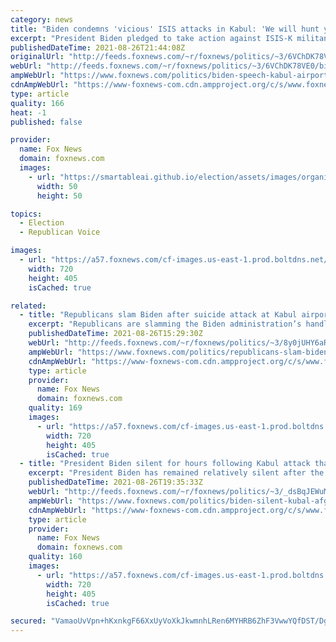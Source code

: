 ```yaml
---
category: news
title: "Biden condemns 'vicious' ISIS attacks in Kabul: 'We will hunt you down and make you pay'"
excerpt: "President Biden pledged to take action against ISIS-K militants and complete evacuation operations on Thursday in his first public remarks since a pair of deadly suicide bombings targeted U.S. forces and evacuees at Kabul’s airport in Afghanistan."
publishedDateTime: 2021-08-26T21:44:08Z
originalUrl: "http://feeds.foxnews.com/~r/foxnews/politics/~3/6VChDK78VE0/biden-speech-kabul-airport-attack-afghanistan"
webUrl: "http://feeds.foxnews.com/~r/foxnews/politics/~3/6VChDK78VE0/biden-speech-kabul-airport-attack-afghanistan"
ampWebUrl: "https://www.foxnews.com/politics/biden-speech-kabul-airport-attack-afghanistan.amp"
cdnAmpWebUrl: "https://www-foxnews-com.cdn.ampproject.org/c/s/www.foxnews.com/politics/biden-speech-kabul-airport-attack-afghanistan.amp"
type: article
quality: 166
heat: -1
published: false

provider:
  name: Fox News
  domain: foxnews.com
  images:
    - url: "https://smartableai.github.io/election/assets/images/organizations/foxnews.com-50x50.jpg"
      width: 50
      height: 50

topics:
  - Election
  - Republican Voice

images:
  - url: "https://a57.foxnews.com/cf-images.us-east-1.prod.boltdns.net/v1/static/694940094001/c86d9104-8c3d-42b0-aa8c-58d7d652579a/608765f6-b3cd-4b1e-8ab6-543ac87a94cc/1280x720/match/720/405/image.jpg?ve=1&tl=1"
    width: 720
    height: 405
    isCached: true

related:
  - title: "Republicans slam Biden after suicide attack at Kabul airport: 'Blood on his hands'"
    excerpt: "Republicans are slamming the Biden administration’s handling of Afghanistan after multiple explosions outside of the Kabul airport, injuring at least three U.S. troops."
    publishedDateTime: 2021-08-26T15:29:30Z
    webUrl: "http://feeds.foxnews.com/~r/foxnews/politics/~3/8y0jUHY6aRk/republicans-slam-biden-suicide-attack-kabul-airport"
    ampWebUrl: "https://www.foxnews.com/politics/republicans-slam-biden-suicide-attack-kabul-airport.amp"
    cdnAmpWebUrl: "https://www-foxnews-com.cdn.ampproject.org/c/s/www.foxnews.com/politics/republicans-slam-biden-suicide-attack-kabul-airport.amp"
    type: article
    provider:
      name: Fox News
      domain: foxnews.com
    quality: 169
    images:
      - url: "https://a57.foxnews.com/cf-images.us-east-1.prod.boltdns.net/v1/static/694940094001/1f21a20f-c555-47e9-aed4-4ad4452b5190/f2a5e305-dcf8-47a6-82ff-0d9b3276e875/1280x720/match/720/405/image.jpg?ve=1&tl=1"
        width: 720
        height: 405
        isCached: true
  - title: "President Biden silent for hours following Kabul attack that left at least 12 US service members dead"
    excerpt: "President Biden has remained relatively silent after the attack in Kabul that left at least 12 U.S. service members dead and dozens of others on Wednesday."
    publishedDateTime: 2021-08-26T19:35:33Z
    webUrl: "http://feeds.foxnews.com/~r/foxnews/politics/~3/_dsBqJEWuMA/biden-silent-kubal-afghanistan-attack-service-members-dead"
    ampWebUrl: "https://www.foxnews.com/politics/biden-silent-kubal-afghanistan-attack-service-members-dead.amp"
    cdnAmpWebUrl: "https://www-foxnews-com.cdn.ampproject.org/c/s/www.foxnews.com/politics/biden-silent-kubal-afghanistan-attack-service-members-dead.amp"
    type: article
    provider:
      name: Fox News
      domain: foxnews.com
    quality: 160
    images:
      - url: "https://a57.foxnews.com/cf-images.us-east-1.prod.boltdns.net/v1/static/694940094001/c86d9104-8c3d-42b0-aa8c-58d7d652579a/608765f6-b3cd-4b1e-8ab6-543ac87a94cc/1280x720/match/720/405/image.jpg?ve=1&tl=1"
        width: 720
        height: 405
        isCached: true

secured: "VamaoUvVpn+hKxnkgF66XxUyVoXkJkwmnhLRen6MYHRB6ZhF3VwwYQfDST/Dg9nYuvHA6tdRSPrA5CKi+8Gvm5wIZpAODqoLn+QA4daOZI7BYjy7udh9Xh6eyHYqD5RqL8uV7+aUX2+mdTAnTe15/xG7d0rvuGylnvXJgar218aiaZoR0CwtuHhk5jVswnXIWdWZeZr8m1sBM8HgveM1sjm/c4Ae1SQVA+lj6HpjThPRpDvXOHs+1wj4xVpclrMGO62RAvmqW/3GzmuDtG7+IKKPe4E21tyVgIph52Natb2KNP/Hte3cEBzXHKvRQ+LZM32rMS0qrUZvAupXEkJxk5SLzXnH5w0JAaW3wOQalCs=;KO14mhfLVg3OXcsgr9jXFQ=="
---
```


